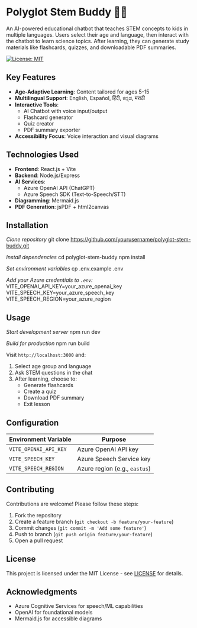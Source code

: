 # Polyglot Stem Buddy 🌱🔬

An AI-powered educational chatbot that teaches STEM concepts to kids in multiple languages. Users select their age and language, then interact with the chatbot to learn science topics. After learning, they can generate study materials like flashcards, quizzes, and downloadable PDF summaries.

[![License: MIT](https://img.shields.io/badge/License-MIT-yellow.svg)](./LICENSE)

## Key Features
- **Age-Adaptive Learning**: Content tailored for ages 5-15
- **Multilingual Support**: English, Español, हिंदी, ಕನ್ನಡ, मराठी
- **Interactive Tools**:
  - AI Chatbot with voice input/output
  - Flashcard generator
  - Quiz creator
  - PDF summary exporter
- **Accessibility Focus**: Voice interaction and visual diagrams

## Technologies Used
- **Frontend**: React.js + Vite
- **Backend**: Node.js/Express
- **AI Services**:
  - Azure OpenAI API (ChatGPT)
  - Azure Speech SDK (Text-to-Speech/STT)
- **Diagramming**: Mermaid.js
- **PDF Generation**: jsPDF + html2canvas

## Installation
*Clone repository*
git clone https://github.com/yourusername/polyglot-stem-buddy.git

*Install dependencies*
cd polyglot-stem-buddy
npm install

*Set environment variables*
cp .env.example .env
    
*Add your Azure credentials to `.env`:*
VITE_OPENAI_API_KEY=your_azure_openai_key
VITE_SPEECH_KEY=your_azure_speech_key
VITE_SPEECH_REGION=your_azure_region

## Usage
*Start development server*
npm run dev

*Build for production*
npm run build

Visit `http://localhost:3000` and:
1. Select age group and language
2. Ask STEM questions in the chat
3. After learning, choose to:
   - Generate flashcards
   - Create a quiz
   - Download PDF summary
   - Exit lesson

## Configuration
| Environment Variable | Purpose |
|----------------------|---------|
| `VITE_OPENAI_API_KEY` | Azure OpenAI API key |
| `VITE_SPEECH_KEY` | Azure Speech Service key |
| `VITE_SPEECH_REGION` | Azure region (e.g., `eastus`) |

## Contributing
Contributions are welcome! Please follow these steps:
1. Fork the repository
2. Create a feature branch (`git checkout -b feature/your-feature`)
3. Commit changes (`git commit -m 'Add some feature'`)
4. Push to branch (`git push origin feature/your-feature`)
5. Open a pull request

## License
This project is licensed under the MIT License - see [LICENSE](./LICENSE) for details.

## Acknowledgments
- Azure Cognitive Services for speech/ML capabilities
- OpenAI for foundational models
- Mermaid.js for accessible diagrams


